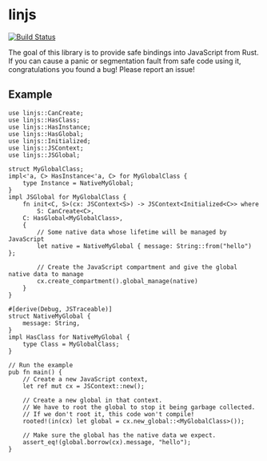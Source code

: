 # linjs

[![Build Status](https://travis-ci.org/asajeffrey/linjs.svg)](https://travis-ci.org/asajeffrey/linjs)

The goal of this library is to provide safe bindings into JavaScript
from Rust. If you can cause a panic or segmentation fault from safe code
using it, congratulations you found a bug! Please report an issue!

## Example

```rust,skt-linjs
use linjs::CanCreate;
use linjs::HasClass;
use linjs::HasInstance;
use linjs::HasGlobal;
use linjs::Initialized;
use linjs::JSContext;
use linjs::JSGlobal;

struct MyGlobalClass;
impl<'a, C> HasInstance<'a, C> for MyGlobalClass {
    type Instance = NativeMyGlobal;
}
impl JSGlobal for MyGlobalClass {
    fn init<C, S>(cx: JSContext<S>) -> JSContext<Initialized<C>> where
        S: CanCreate<C>,
	C: HasGlobal<MyGlobalClass>,
    {
        // Some native data whose lifetime will be managed by JavaScript
        let native = NativeMyGlobal { message: String::from("hello") };

        // Create the JavaScript compartment and give the global native data to manage
        cx.create_compartment().global_manage(native)
    }
}

#[derive(Debug, JSTraceable)]
struct NativeMyGlobal {
    message: String,
}
impl HasClass for NativeMyGlobal {
    type Class = MyGlobalClass;
}

// Run the example
pub fn main() {
    // Create a new JavaScript context,
    let ref mut cx = JSContext::new();

    // Create a new global in that context.
    // We have to root the global to stop it being garbage collected.
    // If we don't root it, this code won't compile!
    rooted!(in(cx) let global = cx.new_global::<MyGlobalClass>());

    // Make sure the global has the native data we expect.
    assert_eq!(global.borrow(cx).message, "hello");
}
```
